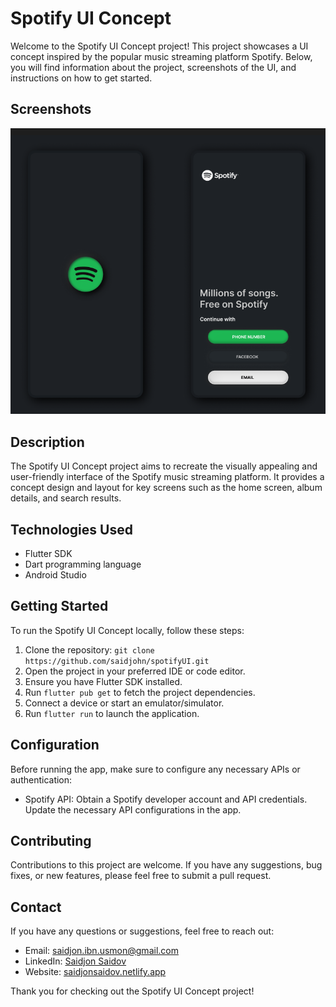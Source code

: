 # Spotify UI Concept

Welcome to the Spotify UI Concept project! This project showcases a UI concept inspired by the popular music streaming platform Spotify. Below, you will find information about the project, screenshots of the UI, and instructions on how to get started.

## Screenshots

![Home Screen](https://github.com/saidjohn/SpotifyUI/blob/main/assets/images/screenshot.png)


## Description

The Spotify UI Concept project aims to recreate the visually appealing and user-friendly interface of the Spotify music streaming platform. It provides a concept design and layout for key screens such as the home screen, album details, and search results.



## Technologies Used

- Flutter SDK
- Dart programming language
- Android Studio

## Getting Started

To run the Spotify UI Concept locally, follow these steps:

1. Clone the repository: `git clone https://github.com/saidjohn/spotifyUI.git`
2. Open the project in your preferred IDE or code editor.
3. Ensure you have Flutter SDK installed.
4. Run `flutter pub get` to fetch the project dependencies.
5. Connect a device or start an emulator/simulator.
6. Run `flutter run` to launch the application.

## Configuration

Before running the app, make sure to configure any necessary APIs or authentication:

- Spotify API: Obtain a Spotify developer account and API credentials. Update the necessary API configurations in the app.

## Contributing

Contributions to this project are welcome. If you have any suggestions, bug fixes, or new features, please feel free to submit a pull request.

## Contact

If you have any questions or suggestions, feel free to reach out:


- Email: [saidjon.ibn.usmon@gmail.com](mailto:saidjon.ibn.usmon@gmail.com)
- LinkedIn: [Saidjon Saidov](linkedin.com/in/saidjonsaidov)
- Website: [saidjonsaidov.netlify.app](http://saidjonsaidov.netlify.app)

Thank you for checking out the Spotify UI Concept project!
